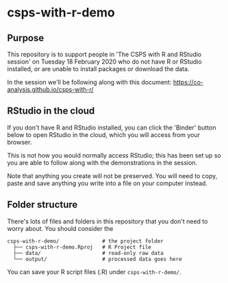 # csps-with-r-demo

## Purpose

This repository is to support people in 'The CSPS with R and RStudio session' on Tuesday 18 February 2020 who do not have R or RStudio installed, or are unable to install packages or download the data.

In the session we'll be following along with this document: https://co-analysis.github.io/csps-with-r/

## RStudio in the cloud

If you don't have R and RStudio installed, you can click the 'Binder' button below to open RStudio in the cloud, which you will access from your browser.

<insert button>

This is not how you would normally access RStudio; this has been set up so you are able to follow along with the demonstrations in the session.

Note that anything you create will not be preserved. You will need to copy, paste and save anything you write into a file on your computer instead.

## Folder structure

There's lots of files and folders in this repository that you don't need to worry about. You should consider the 

```
csps-with-r-demo/              # the project folder
  ├── csps-with-r-demo.Rproj   # R Project file
  ├── data/                    # read-only raw data
  └── output/                  # processed data goes here
```

You can save your R script files (.R) under `csps-with-r-demo/`.